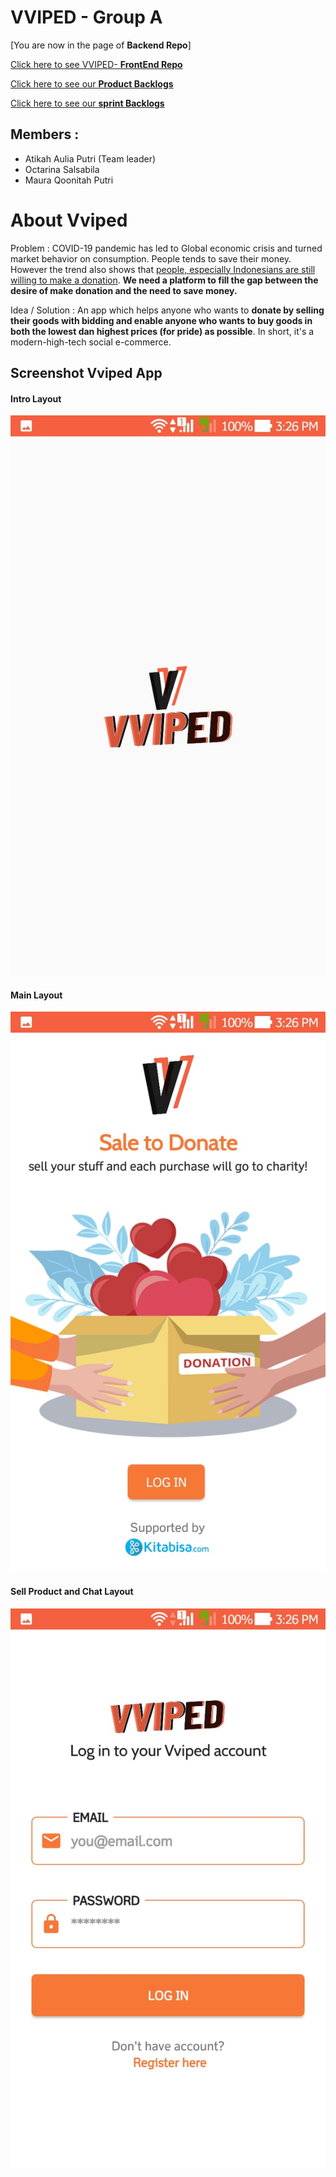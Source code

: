 # VVIPED - Group A
[You are now in the page of **Backend Repo**]

[Click here to see VVIPED- **FrontEnd Repo**]((https://github.com/AtikahBZqAulia/Vviped))

[Click here to see our **Product Backlogs**](https://www.notion.so/0cb3638b1c284c1eb3f79f7f59e96a30?v=8cd37891c4d14f6fa1b0f9ca61ecf47a)

[Click here to see our  **sprint Backlogs**](https://www.notion.so/2211bb67dff7463aa22412926b6de731?v=850f8478b92c4e679cc2df9f4f9802e7)


## Members :
- Atikah Aulia Putri (Team leader)
- Octarina Salsabila
- Maura Qoonitah Putri

# About Vviped
Problem : COVID-19 pandemic has led to Global economic crisis and turned market behavior on consumption. People tends to save their money. However the trend also shows that [people, especially Indonesians are still willing to make a donation](https://www.liputan6.com/health/read/3987796/indonesia-melesat-jadi-negara-paling-dermawan-di-dunia). **We need a platform to fill the gap between the desire of make donation and the need to save money.**

Idea / Solution : An app which helps anyone who wants to **donate by selling their goods with bidding and enable anyone who wants to buy goods in both the lowest dan highest prices (for pride) as possible**. In short, it's a modern-high-tech social e-commerce. 

## Screenshot Vviped App

#### Intro Layout
<img src="https://github.com/AtikahBZqAulia/Vviped/blob/Sprint-6/ss1.jpeg" width="800"/>

#### Main Layout
<img src="https://github.com/AtikahBZqAulia/Vviped/blob/Sprint-6/ss2.jpeg" width="800" />

#### Sell Product and Chat Layout
<img src="https://github.com/AtikahBZqAulia/Vviped/blob/Sprint-6/ss3.jpeg" width="600" />

